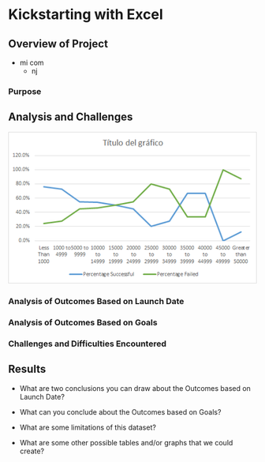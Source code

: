 # Kickstarting with Excel

## Overview of Project
- mi com
  - nj
### Purpose

## Analysis and Challenges

![Outcomes_vs_Goals](Resources/Outcomes_vs_Goals.png)

### Analysis of Outcomes Based on Launch Date

### Analysis of Outcomes Based on Goals

### Challenges and Difficulties Encountered

## Results

- What are two conclusions you can draw about the Outcomes based on Launch Date?

- What can you conclude about the Outcomes based on Goals?

- What are some limitations of this dataset?

- What are some other possible tables and/or graphs that we could create?
